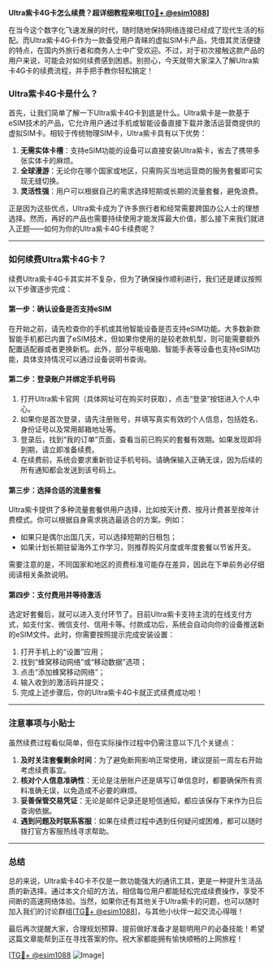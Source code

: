 **Ultra紫卡4G卡怎么续费？超详细教程来啦[[TG💪+ @esim1088](https://t.me/s/esim1088)]**

在当今这个数字化飞速发展的时代，随时随地保持网络连接已经成了现代生活的标配。而Ultra紫卡4G卡作为一款备受用户青睐的虚拟SIM卡产品，凭借其灵活便捷的特点，在国内外旅行者和商务人士中广受欢迎。不过，对于初次接触这款产品的用户来说，可能会对如何续费感到困惑。别担心，今天就带大家深入了解Ultra紫卡4G卡的续费流程，并手把手教你轻松搞定！

### Ultra紫卡4G卡是什么？

首先，让我们简单了解一下Ultra紫卡4G卡到底是什么。Ultra紫卡是一款基于eSIM技术的产品，它允许用户通过手机或智能设备直接下载并激活运营商提供的虚拟SIM卡。相较于传统物理SIM卡，Ultra紫卡具有以下优势：

1. **无需实体卡槽**：支持eSIM功能的设备可以直接安装Ultra紫卡，省去了携带多张实体卡的麻烦。
2. **全球漫游**：无论你在哪个国家或地区，只需购买当地运营商的服务套餐即可实现无缝切换。
3. **灵活性强**：用户可以根据自己的需求选择短期或长期的流量套餐，避免浪费。

正是因为这些优点，Ultra紫卡成为了许多旅行者和经常需要跨国办公人士的理想选择。然而，再好的产品也需要持续使用才能发挥最大价值，那么接下来我们就进入正题——如何为你的Ultra紫卡4G卡续费呢？

---

### 如何续费Ultra紫卡4G卡？

续费Ultra紫卡4G卡其实并不复杂，但为了确保操作顺利进行，我们还是建议按照以下步骤逐步完成：

#### 第一步：确认设备是否支持eSIM

在开始之前，请先检查你的手机或其他智能设备是否支持eSIM功能。大多数新款智能手机都已内置了eSIM技术，但如果你使用的是较老款机型，则可能需要额外配置适配器或者更换新机。此外，部分平板电脑、智能手表等设备也支持eSIM功能，具体支持情况可以通过设备说明书查询。

#### 第二步：登录账户并绑定手机号码

1. 打开Ultra紫卡官网（具体网址可在购买时获取），点击“登录”按钮进入个人中心。
2. 如果你是首次登录，请先注册账号，并填写真实有效的个人信息，包括姓名、身份证号以及常用邮箱地址等。
3. 登录后，找到“我的订单”页面，查看当前已购买的套餐有效期。如果发现即将到期，请立即准备续费。
4. 在续费前，系统会要求重新验证手机号码。请确保输入正确无误，因为后续的所有通知都会发送到该号码上。

#### 第三步：选择合适的流量套餐

Ultra紫卡提供了多种流量套餐供用户选择，比如按天计费、按月计费甚至按年计费模式。你可以根据自身需求挑选最适合的方案。例如：

- 如果只是偶尔出国几天，可以选择短期的日租包；
- 如果计划长期驻留海外工作学习，则推荐购买月度或年度套餐以节省开支。

需要注意的是，不同国家和地区的资费标准可能存在差异，因此在下单前务必仔细阅读相关条款说明。

#### 第四步：支付费用并等待激活

选定好套餐后，就可以进入支付环节了。目前Ultra紫卡支持主流的在线支付方式，如支付宝、微信支付、信用卡等。付款成功后，系统会自动向你的设备推送新的eSIM文件。此时，你需要按照提示完成安装设置：

1. 打开手机上的“设置”应用；
2. 找到“蜂窝移动网络”或“移动数据”选项；
3. 点击“添加蜂窝移动网络”；
4. 输入收到的激活码并提交；
5. 完成上述步骤后，你的Ultra紫卡4G卡就正式续费成功啦！

---

### 注意事项与小贴士

虽然续费过程看似简单，但在实际操作过程中仍需注意以下几个关键点：

1. **及时关注套餐剩余时间**：为了避免断网影响正常使用，建议提前一周左右开始考虑续费事宜。
2. **核对个人信息准确性**：无论是注册账户还是填写订单信息时，都要确保所有资料准确无误，以免造成不必要的麻烦。
3. **妥善保管交易凭证**：无论是邮件记录还是短信通知，都应该保存下来作为日后查询依据。
4. **遇到问题及时联系客服**：如果在续费过程中遇到任何疑问或困难，都可以随时拨打官方客服热线寻求帮助。

---

### 总结

总的来说，Ultra紫卡4G卡不仅是一款功能强大的通讯工具，更是一种提升生活品质的新选择。通过本文介绍的方法，相信每位用户都能轻松完成续费操作，享受不间断的高速网络体验。当然，如果你还有其他关于Ultra紫卡的问题，也可以随时加入我们的讨论群组[[TG💪+ @esim1088](https://t.me/s/esim1088)]，与其他小伙伴一起交流心得哦！

最后再次提醒大家，合理规划预算、提前做好准备才是聪明用户的必备技能！希望这篇文章能帮到正在寻找答案的你。祝大家都能拥有愉快顺畅的上网旅程！

[[TG💪+ @esim1088](https://t.me/s/esim1088) ![Image](https://i.postimg.cc/4NQfJmqS/Snipaste-2025-05-13-00-14-12.png)]